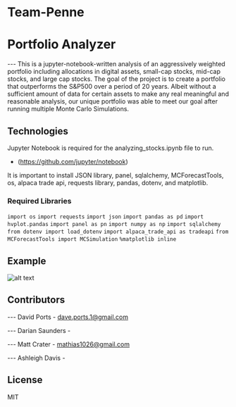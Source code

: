 # Team-Penne
# Portfolio Analyzer

--- This is a jupyter-notebook-written analysis of an aggressively weighted portfolio including allocations in digital assets, small-cap stocks, mid-cap stocks, and large cap stocks.  The goal of the project is to create a portfolio that outperforms the S&P500 over a period of 20 years. Albeit without a sufficient amount of data for certain assets to make any real meaningful and reasonable analysis, our unique portfolio was able to meet our goal after running multiple Monte Carlo Simulations.

## Technologies

Jupyter Notebook is required for the analyzing_stocks.ipynb file to run. 

* (https://github.com/jupyter/notebook)

It is important to install JSON library, panel, sqlalchemy, MCForecastTools, os, alpaca trade api, requests library, pandas, dotenv, and matplotlib. 

### Required Libraries

```import os```
```import requests```
```import json```
```import pandas as pd```
```import hvplot.pandas```
```import panel as pn```
```import numpy as np```
```import sqlalchemy```
```from dotenv import load_dotenv```
```import alpaca_trade_api as tradeapi```
```from MCForecastTools import MCSimulation```
```%matplotlib inline```

## Example

![alt text](https://github.com/Crena94/Team-Penne/tree/main/mc_sim.png)


## Contributors

--- David Ports - dave.ports.1@gmail.com

--- Darian Saunders - 

--- Matt Crater - mathias1026@gmail.com

--- Ashleigh Davis - 

## License

MIT
